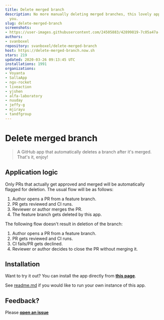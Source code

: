 ```yaml
---
title: Delete merged branch
description: No more manually deleting merged branches, this lovely app does it for
  you.
slug: delete-merged-branch
screenshots:
- https://user-images.githubusercontent.com/24505883/42899819-7c05a47a-8ac7-11e8-8be9-9e3888f1bedc.gif
authors:
- svanboxel
repository: svanboxel/delete-merged-branch
host: https://delete-merged-branch.now.sh
stars: 219
updated: 2020-03-26 09:13:45 UTC
installations: 1991
organizations:
- Voyanta
- SallaApp
- ngx-rocket
- liveaction
- yjshen
- alfa-laboratory
- nuuday
- jeffy-g
- mjirayu
- tandfgroup
---
```


# Delete merged branch

> A GitHub app that automatically deletes a branch after it's merged. That's it, enjoy! 

## Application logic
Only PRs that actually get approved and merged will be automatically flagged for deletion. The usual flow will be as follows:
 1. Author opens a PR from a feature branch.
 2. PR gets reviewed and CI runs.
 3. Reviewer or author merges the PR.
 4. The feature branch gets deleted by this app.
 
The following flow doesn't result in deletion of the branch:
 1. Author opens a PR from a feature branch.
 2. PR gets reviewed and CI runs.
 3. CI fails/PR gets declined.
 4. Reviewer or author decides to close the PR without merging it.
 
## Installation

Want to try it out? You can install the app directly from [**this page**](https://github.com/apps/delete-merged-branch).

See [readme.md](https://github.com/SvanBoxel/delete-merged-branch/blob/master/README.md) if you would like to run your own instance of this app.

## Feedback?

Please [**open an issue**](https://github.com/SvanBoxel/delete-merged-branch/issues/new)
